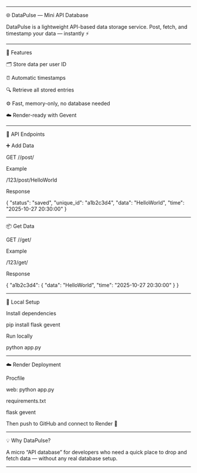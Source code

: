
---

🌐 DataPulse — Mini API Database

DataPulse is a lightweight API-based data storage service.
Post, fetch, and timestamp your data — instantly ⚡


---

🚀 Features

🗂️ Store data per user ID

⏰ Automatic timestamps

🔍 Retrieve all stored entries

⚙️ Fast, memory-only, no database needed

☁️ Render-ready with Gevent



---

🧩 API Endpoints

➕ Add Data

GET /<id>/post/<data>

Example

/123/post/HelloWorld

Response

{
  "status": "saved",
  "unique_id": "a1b2c3d4",
  "data": "HelloWorld",
  "time": "2025-10-27 20:30:00"
}


---

📦 Get Data

GET /<id>/get/

Example

/123/get/

Response

{
  "a1b2c3d4": {
    "data": "HelloWorld",
    "time": "2025-10-27 20:30:00"
  }
}


---

🧰 Local Setup

Install dependencies

pip install flask gevent

Run locally

python app.py


---

☁️ Render Deployment

Procfile

web: python app.py

requirements.txt

flask
gevent

Then push to GitHub and connect to Render 🚀


---

💡 Why DataPulse?

A micro “API database” for developers who need
a quick place to drop and fetch data — without any real database setup.


---
